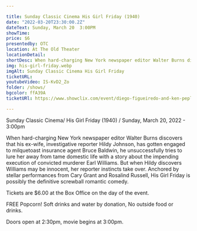 ```yaml
---

title: Sunday Classic Cinema His Girl Friday (1940)
date: "2022-03-20T23:30:00.2Z"
dateText: Sunday, March 20  3:00PM
showTime:
price: $6
presentedby: OTC
location: At The Old Theater
locationDetail: 
shortDesc: When hard-charging New York newspaper editor Walter Burns discovers that his ex-wife, investigative reporter Hildy Johnson, has gotten engaged...
img: his-girl-friday.webp
imgAlt: Sunday Classic Cinema His Girl Friday 
ticketURL: 
youtubeVideo: IS-KvD2_Zo
folder: /shows/
bgcolor: ffA39A
ticketURl: https://www.showclix.com/event/diego-figueiredo-and-ken-peplowski

---
```


Sunday Classic Cinema/ His Girl Friday (1940) / Sunday, March 20, 2022 - 3:00pm

When hard-charging New York newspaper editor Walter Burns discovers that his ex-wife, investigative reporter Hildy Johnson, has gotten engaged to milquetoast insurance agent Bruce Baldwin, he unsuccessfully tries to lure her away from tame domestic life with a story about the impending execution of convicted murderer Earl Williams. But when Hildy discovers Williams may be innocent, her reporter instincts take over. Anchored by stellar performances from Cary Grant and Rosalind Russell, His Girl Friday is possibly the definitive screwball romantic comedy.


Tickets are $6.00 at the Box Office on the day of the event.

FREE Popcorn!  Soft drinks and water by donation,  No outside food or drinks.  

Doors open at 2:30pm, movie begins at 3:00pm. 